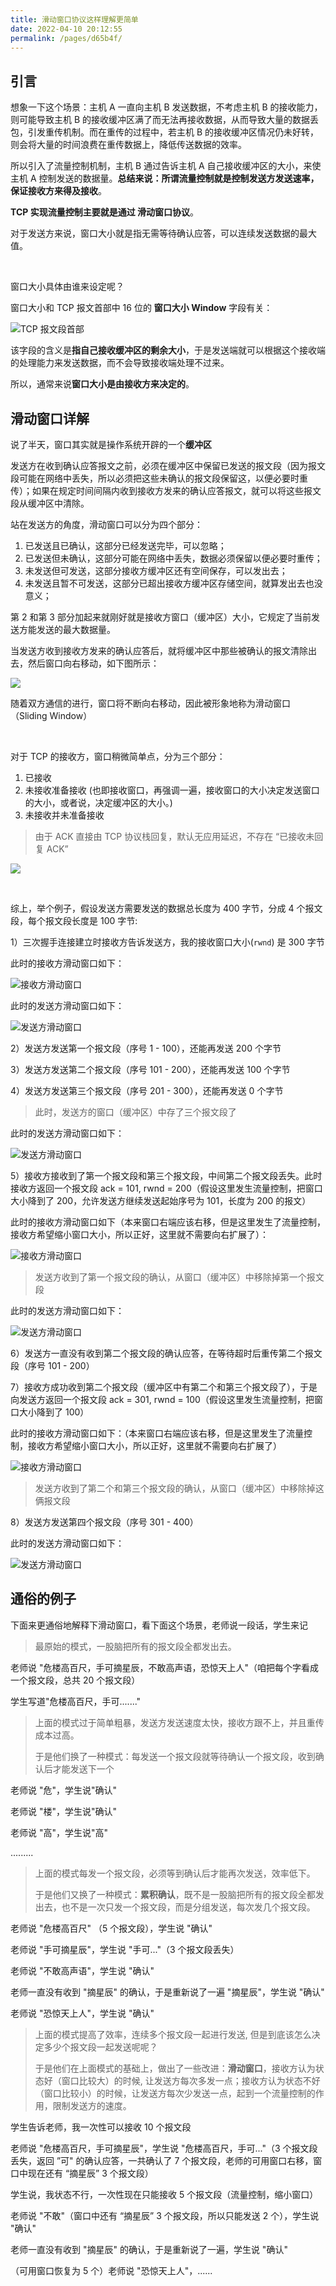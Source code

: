 ```yaml
---
title: 滑动窗口协议这样理解更简单
date: 2022-04-10 20:12:55
permalink: /pages/d65b4f/
---
```

## 引言

想象一下这个场景：主机 A 一直向主机 B 发送数据，不考虑主机 B 的接收能力，则可能导致主机 B 的接收缓冲区满了而无法再接收数据，从而导致大量的数据丢包，引发重传机制。而在重传的过程中，若主机 B 的接收缓冲区情况仍未好转，则会将大量的时间浪费在重传数据上，降低传送数据的效率。

所以引入了流量控制机制，主机 B 通过告诉主机 A 自己接收缓冲区的大小，来使主机 A 控制发送的数据量。**总结来说：所谓流量控制就是控制发送方发送速率，保证接收方来得及接收**。

**TCP 实现流量控制主要就是通过 滑动窗口协议**。

对于发送方来说，窗口大小就是指无需等待确认应答，可以连续发送数据的最大值。

<br>

窗口大小具体由谁来设定呢？

窗口大小和 TCP 报文首部中 16 位的 **窗口大小 Window** 字段有关：

![TCP 报文段首部](https://cs-wiki.oss-cn-shanghai.aliyuncs.com/img/20210110153454.png)

该字段的含义是**指自己接收缓冲区的剩余大小**，于是发送端就可以根据这个接收端的处理能力来发送数据，而不会导致接收端处理不过来。

所以，通常来说**窗口大小是由接收方来决定的**。

## 滑动窗口详解

说了半天，窗口其实就是操作系统开辟的一个**缓冲区**

发送方在收到确认应答报文之前，必须在缓冲区中保留已发送的报文段（因为报文段可能在网络中丢失，所以必须把这些未确认的报文段保留这，以便必要时重传）；如果在规定时间间隔内收到接收方发来的确认应答报文，就可以将这些报文段从缓冲区中清除。

站在发送方的角度，滑动窗口可以分为四个部分：

1. 已发送且已确认，这部分已经发送完毕，可以忽略；
2. 已发送但未确认，这部分可能在网络中丢失，数据必须保留以便必要时重传；
3. 未发送但可发送，这部分接收方缓冲区还有空间保存，可以发出去；
4. 未发送且暂不可发送，这部分已超出接收方缓冲区存储空间，就算发出去也没意义；

第 2 和第 3 部分加起来就刚好就是接收方窗口（缓冲区）大小，它规定了当前发送方能发送的最大数据量。

当发送方收到接收方发来的确认应答后，就将缓冲区中那些被确认的报文清除出去，然后窗口向右移动，如下图所示：

![](https://cs-wiki.oss-cn-shanghai.aliyuncs.com/img/20220410232650.png)

随着双方通信的进行，窗口将不断向右移动，因此被形象地称为滑动窗口（Sliding Window）

<br>

对于 TCP 的接收方，窗口稍微简单点，分为三个部分：

1. 已接收
2. 未接收准备接收 (也即接收窗口，再强调一遍，接收窗口的大小决定发送窗口的大小，或者说，决定缓冲区的大小。)
3. 未接收并未准备接收

> 由于 ACK 直接由 TCP 协议栈回复，默认无应用延迟，不存在 “已接收未回复 ACK”

![](https://cs-wiki.oss-cn-shanghai.aliyuncs.com/img/20220410232840.png)

<br>

综上，举个例子，假设发送方需要发送的数据总长度为 400 字节，分成 4 个报文段，每个报文段长度是 100 字节:

1）三次握手连接建立时接收方告诉发送方，我的接收窗口大小(`rwnd`) 是 300 字节

此时的接收方滑动窗口如下：

![接收方滑动窗口](https://cs-wiki.oss-cn-shanghai.aliyuncs.com/img/20220410231731.png)

此时的发送方滑动窗口如下：

![发送方滑动窗口](https://cs-wiki.oss-cn-shanghai.aliyuncs.com/img/20220410233037.png)

2）发送方发送第一个报文段（序号 1 - 100），还能再发送 200 个字节

3）发送方发送第二个报文段（序号 101 - 200），还能再发送 100 个字节

4）发送方发送第三个报文段（序号 201 - 300），还能再发送 0 个字节

> 此时，发送方的窗口（缓冲区）中存了三个报文段了

此时的发送方滑动窗口如下：

![发送方滑动窗口](https://cs-wiki.oss-cn-shanghai.aliyuncs.com/img/20220410231058.png)

5）接收方接收到了第一个报文段和第三个报文段，中间第二个报文段丢失。此时接收方返回一个报文段 ack = 101, rwnd = 200（假设这里发生流量控制，把窗口大小降到了 200，允许发送方继续发送起始序号为 101，长度为 200 的报文）

此时的接收方滑动窗口如下（本来窗口右端应该右移，但是这里发生了流量控制，接收方希望缩小窗口大小，所以正好，这里就不需要向右扩展了）：

![接收方滑动窗口](https://cs-wiki.oss-cn-shanghai.aliyuncs.com/img/20220410231803.png)

> 发送方收到了第一个报文段的确认，从窗口（缓冲区）中移除掉第一个报文段

此时的发送方滑动窗口如下：

![发送方滑动窗口](https://cs-wiki.oss-cn-shanghai.aliyuncs.com/img/20220410231206.png)

6）发送方一直没有收到第二个报文段的确认应答，在等待超时后重传第二个报文段（序号 101 - 200）

7）接收方成功收到第二个报文段（缓冲区中有第二个和第三个报文段了），于是向发送方返回一个报文段 ack = 301, rwnd = 100（假设这里发生流量控制，把窗口大小降到了 100）

此时的接收方滑动窗口如下：（本来窗口右端应该右移，但是这里发生了流量控制，接收方希望缩小窗口大小，所以正好，这里就不需要向右扩展了）

![接收方滑动窗口](https://cs-wiki.oss-cn-shanghai.aliyuncs.com/img/20220410231858.png)

> 发送方收到了第二个和第三个报文段的确认，从窗口（缓冲区）中移除掉这俩报文段

8）发送方发送第四个报文段（序号 301 - 400）

此时的发送方滑动窗口如下：

![发送方滑动窗口](https://cs-wiki.oss-cn-shanghai.aliyuncs.com/img/20220410231224.png)

## 通俗的例子

下面来更通俗地解释下滑动窗口，看下面这个场景，老师说一段话，学生来记

> 最原始的模式，一股脑把所有的报文段全都发出去。

老师说 "危楼高百尺，手可摘星辰，不敢高声语，恐惊天上人"（咱把每个字看成一个报文段，总共 20 个报文段）

学生写道"危楼高百尺，手可......."

> 上面的模式过于简单粗暴，发送方发送速度太快，接收方跟不上，并且重传成本过高。
>
> 于是他们换了一种模式：每发送一个报文段就等待确认一个报文段，收到确认后才能发送下一个

老师说 "危"，学生说"确认"

老师说 "楼"，学生说"确认"

老师说 "高"，学生说"高"

.........

> 上面的模式每发一个报文段，必须等到确认后才能再次发送，效率低下。
>
> 于是他们又换了一种模式：**累积确认**，既不是一股脑把所有的报文段全都发出去，也不是一次只发一个报文段，而是分组发送，每次发几个报文段。

老师说 "危楼高百尺" （5 个报文段），学生说 "确认"

老师说 "手可摘星辰"，学生说 "手可..."（3 个报文段丢失）

老师说 "不敢高声语"，学生说 "确认"

老师一直没有收到 "摘星辰" 的确认，于是重新说了一遍 "摘星辰"，学生说 "确认"

老师说 "恐惊天上人"，学生说 "确认"

> 上面的模式提高了效率，连续多个报文段一起进行发送, 但是到底该怎么决定多少个报文段一起发送呢呢？
>
> 于是他们在上面模式的基础上，做出了一些改进：**滑动窗口**，接收方认为状态好（窗口比较大）的时候, 让发送方每次多发一点；接收方认为状态不好（窗口比较小）的时候，让发送方每次少发送一点，起到一个流量控制的作用，限制发送方的速度。

学生告诉老师，我一次性可以接收 10 个报文段

老师说 "危楼高百尺，手可摘星辰"，学生说 "危楼高百尺，手可..."（3 个报文段丢失，返回 ”可" 的确认应答，一共确认了 7 个报文段，老师的可用窗口右移，窗口中现在还有 “摘星辰” 3 个报文段）

学生说，我状态不行，一次性现在只能接收 5 个报文段（流量控制，缩小窗口）

老师说 "不敢"（窗口中还有 “摘星辰” 3 个报文段，所以只能发送 2 个），学生说 "确认"

老师一直没有收到 "摘星辰" 的确认，于是重新说了一遍，学生说 "确认"

（可用窗口恢复为 5 个）老师说 "恐惊天上人"，......